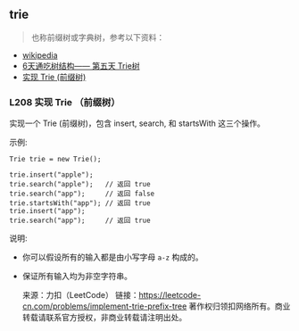 trie
-----


>   也称前缀树或字典树，参考以下资料：

- [wikipedia](https://zh.wikipedia.org/wiki/Trie)
- [6天通吃树结构—— 第五天 Trie树](https://www.cnblogs.com/huangxincheng/archive/2012/11/25/2788268.html)
- [实现 Trie (前缀树)](https://leetcode-cn.com/problems/implement-trie-prefix-tree/solution/shi-xian-trie-qian-zhui-shu-by-leetcode/)

### L208 实现 Trie （前缀树）

实现一个 Trie (前缀树)，包含 insert, search, 和 startsWith 这三个操作。

示例:

```
Trie trie = new Trie();

trie.insert("apple");
trie.search("apple");   // 返回 true
trie.search("app");     // 返回 false
trie.startsWith("app"); // 返回 true
trie.insert("app");   
trie.search("app");     // 返回 true
```

说明:

- 你可以假设所有的输入都是由小写字母 `a-z` 构成的。
- 保证所有输入均为非空字符串。



    来源：力扣（LeetCode）
    链接：https://leetcode-cn.com/problems/implement-trie-prefix-tree
    著作权归领扣网络所有。商业转载请联系官方授权，非商业转载请注明出处。

